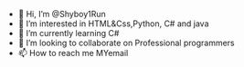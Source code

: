 - 👋 Hi, I’m @Shyboy1Run
- 👀 I’m interested in HTML&Css,Python, C# and java
- 🌱 I’m currently learning C#
- 💞️ I’m looking to collaborate on Professional programmers
- 📫 How to reach me MYemail

<!---
Shyboy1Run/Shyboy1Run is a ✨ special ✨ repository because its `README.md` (this file) appears on your GitHub profile.
You can click the Preview link to take a look at your changes.
--->
